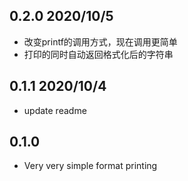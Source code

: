 ## 0.2.0 2020/10/5

- 改变printf的调用方式，现在调用更简单
- 打印的同时自动返回格式化后的字符串


## 0.1.1 2020/10/4

- update readme

## 0.1.0

- Very very simple format printing

